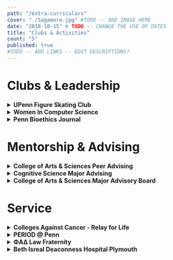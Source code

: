 ```yaml
---
path: "/extra-curriculars"
cover: "./Sagamore.jpg" #TODO -- ADD IMAGE HERE
date: "2018-10-15" # TODO -- CHANGE THE USE OF DATES
title: "Clubs & Activities"
count: "5"
published: true
#TODO -- ADD LINKS -- EDIT DESCRIPTIONS?
---
```

# Clubs & Leadership
<details>
  <summary><b>UPenn Figure Skating Club</b></summary>

  **Founding Executive Board Member**

The UPenn Figure Skating Club serves both the Penn and Drexel University student bodies. I was a member of the club's founding board. In my first year, I was Treasurer for the club, and for the following two years I served as Show Director.

I have directed the production of four large-scale figure skating performances. This involved coordinating rehearsals for group numbers, finding costuming, managing sound and lighting on the day of the show, recruiting and managing show volunteers, devising a setlist, and serving as liason between the performers, executive board, rink management, and spectators.

Our shows are open to skaters of all levels from beginners to internationally-recognized competitors, undergraduates to university professors. We are devoted to inclusivity, and we use our funds to help defray the cost of this expensive sport for our members.

As a club that receives zero funding from the university, we rely on our shows to bring in most of our funds. Each show has seen an increase in attendance and profits, with our latest show (pre-COVID) attracting over 300 spectators and earning over $3000.

During my time on board, we have grown club membership from around 15 students to over 100 students. I have taught figure skating lessons to interested Penn and Drexel students, and through the club, I have developed ties with the Greater Philadelphia community, volunteering to teach skating to local children via a partnership with the Police Athletic League.
  
</details>

<details>
  <summary><b>Women In Computer Science</b></summary>

**Executive Board Member**

Women in Computer Science (WiCS) strives to provide a community for women in tech-related fields at Penn. I have served for two years on WiCS Leadership and on the executive board as Director of Community. WiCS focuses on providing professional development, social events, and mentorship for women in CS.

In my role on board, I focus on community building for our many members by organizing events such as game nights, arts & crafts, and wine & cheese evenings.

Through WiCS, I have also participated in The Percentage Project, which is a social media campaign that uses data and images of CS students to call attention to the diverse experiences of students in STEM, particularly surrounding issues like impostor syndrome and discrimination faced by underrepresented minorities.
    
</details>

<details>
  <summary><b>Penn Bioethics Journal</b></summary>

  **Associate Editor**

The Penn Bioethics Journal (PBJ) is the premier peer-reviewed undergraduate bioethics journal. Embracing the interdisciplinary nature of bioethics, PBJ reviews and publishes original work addressing debates in medicine, technology, philosophy, public policy, law, theology, and ethics, among other disciplines.

We publish two issues per year, and as an associate editor I participate in the double-blind peer review process by evaluating, voting on, and editing submissions.
  
</details>

# Mentorship & Advising
<details>
  <summary><b>College of Arts & Sciences Peer Advising</b></summary>

**Senior Peer Advisor**

I serve as a personal advisor to a group of freshmen each year. Over the summer, I am in frequent contact with incoming students, helping them to prepare for college life and answering all their college-related questions.

I provide academic advice to these incoming students on both course selection and study skills / time management.

I remain a resource to freshmen long after they arrive at Penn, particularly as an academic planning advisor.
  
</details>

<details>
  <summary><b>Cognitive Science Major Advising</b></summary>

**Major Advisor**

I am a resource to freshman and sophomore students who are currently trying to determine their majors. I represent the Cognitive Science major in the College of Arts & Sciences.

I answer questions about course planning and career opportunities for curious students, and I am also a resource for current majors.

In addition, I particularly focus my advising on the Computation & Cognition (computer science) concentration within the major.
  
</details>

<details>
  <summary><b>College of Arts & Sciences Major Advisory Board</b></summary>

**Representative for Cognitive Science Major**

The Major Advisory Board (MAB) in the College of Arts & Sciences consists of Penn faculty members as well as representatives from many of the majors within the College.

The MAB is designed to help departments foster community within and among majors through social events, connections with prestigious faculty, and networking opportunities.

I serve as the sole representative for the Cognitive Science major, which contains hundreds of students.
  
</details>

# Service
<details>
  <summary><b>Colleges Against Cancer - Relay for Life</b></summary>

**General Body Member**

Colleges Against Cancer is UPenn's chapter of Relay for Life.

Having lost my own father to cancer at a young age, I have always wanted to maintain ties to cancer-related organizations. Over the years I have donated my hair many times to be made into wigs for cancer patients.

As a member of Colleges Against Cancer, I raised over $600 towards Relay for Life one season. I helped organize a 5k race and a bake sale, as well as Relay for Life.
  
</details>

<details>
  <summary><b>PERIOD @ Penn</b></summary>

  **Fundraising Committee**

PERIOD @ Penn is UPenn's chapter of PERIOD: The Menstrual Movement.

It is a non-profit organization dedicated to providing menstrual products to the most vulnerable in our communities. In addition, we focus on raising awareness about period poverty and educating people in order to remove the stigma surrounding this issue.
  
</details>

<details>
  <summary><b>ΦAΔ Law Fraternity</b></summary>

  **Brother**

The ΦΑΔ Law Fraternity (PAD) is the largest professional law Fraternity in the US.
</details>

<details>
  <summary><b>Beth Isreal Deaconness Hospital Plymouth</b></summary>

**Hospital Volunteer**

I worked the information desk and phone, discharged patients, transported lab samples, drugs, and paperwork, and ran errands for nursing staff.

</details>